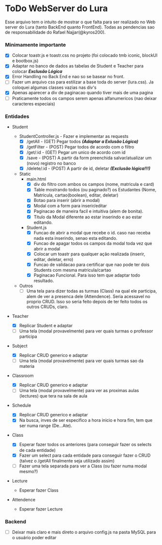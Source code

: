 # ToDo WebServer do Lura
Esse arquivo tem o intuito de mostrar o que falta para ser realizado no Web server do Lura (tanto BackEnd quanto FrontEnd). Todas as pendencias sao de responsabilidade do Rafael Najjar(@kyros200).

### Minimamente importante
* [X] Colocar toastr.js e toastr.css no projeto (foi colocado tmb iconic, blockUI e bootbox.js)
* [X] Adaptar no banco de dados as tabelas de Student e Teacher para colocar ***Exclusão Lógica***
* [X] Error Handling no Back End e nao so se basear no front.
* [ ] Fazer um arquivo css para estilizar a base toda do server (lura.css). Ja coloquei algumas classes vazias nas div's
* [X] Apenas aparecer a div de paginacao quando tiver mais de uma pagina
* [ ] Praticamente todos os campos serem apenas alfanumericos (nao deixar caracteres especiais)

### Entidades
* Student
  * StudentController.js - Fazer e implementar as requests
    * [X] /getAll - (GET) Pegar todos ***(Adaptar a Exlusão Lógica)***
    * [X] /getFilter - (POST) Pegar todos de acordo com o filtro
    * [X] /get/:id - (GET) Pegar um unico de acordo com id
    * [X] /save - (POST) A partir da form preenchida salvar/atualizar um (novo) registro no banco
    * [X] /delete/:id - (POST) A partir de id, deletar ***(Exclusão lógica!!!)***
  * Static
    * main.html
      * [X] div do filtro com ambos os campos (nome, matricula e card)
      * [X] Table mostrando todos (ou paginado?) os Estudantes (Nome, Matricula, cartao(boolean), editar, deletar)
      * [X] Botao para inserir (abrir a modal)
      * [X] Modal com a form para inserir/editar
	  * [X] Paginacao de maneira facil e intuitiva (alem de bonita).
	  * [X] Titulo da Modal diferente ao estar inserindo e ao estar editando.
    * Student.js
      * [X] Funcao de abrir a modal que recebe o id. caso nao receba nada esta inserindo, senao esta editando.
      * [X] Funcao de apagar todos os campos da modal toda vez que abrir a modal
      * [X] Colocar um toastr para qualquer ação realizada (inserir, editar, deletar, erro)
      * [X] Funcao de validacao para certificar que nao pode ter dois Students com mesma matricula/cartao
	  * [X] Paginacao Funcional. Para isso tem que adaptar todo resultado.
  * Outros
    * [ ] Uma tela para dizer todas as turmas (Class) na qual ele participa, alem de ver a presenca dele (Attendence). Seria acessavel no proprio CRUD. Isso so seria feito depois de ter feito todos os outros CRUDs, claro.

* Teacher
  * [X] Replicar Student e adaptar
  * [ ] Uma tela (modal provavelmente) para ver quais turmas o professor participa

* Subject
  * [X] Replicar CRUD generico e adaptar
  * [ ] Uma tela (modal provavelmente) para ver quais turmas sao da materia

* Classroom
  * [X] Replicar CRUD generico e adaptar
  * [ ] Uma tela (modal provavelmente) para ver as proximas aulas (lectures) que tera na sala de aula
  
* Schedule
  * [X] Replicar CRUD generico e adaptar
  * [X] Na busca, inves de ser especifico a hora inicio e hora fim, tem que ser numa range (De...Ate).
  
* Class
  * [X] Esperar fazer todos os anteriores (para conseguir fazer os selects de cada entidade)
  * [X] Fazer um select para cada entidade para conseguir fazer o CRUD (talvez o /getAll finalmente seja utilizado assim)
  * [ ] Fazer uma tela separada para ver a Class (ou fazer numa modal mesmo?)
  
* Lecture
  * Esperar fazer Class
  
* Attendence
  * Esperar fazer Lecture

### Backend
* [ ] Deixar mais claro e mais direto o arquivo config.js na pasta MySQL para o usuário poder editar
